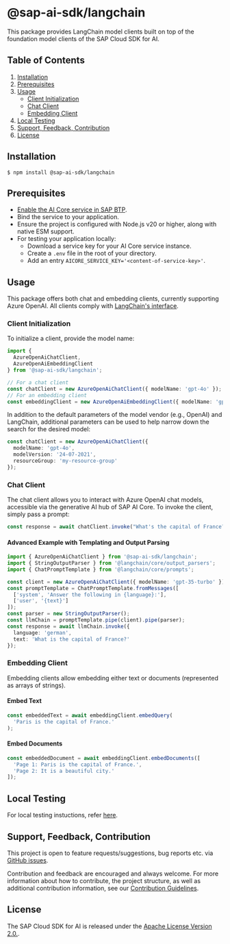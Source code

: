 # @sap-ai-sdk/langchain

This package provides LangChain model clients built on top of the foundation model clients of the SAP Cloud SDK for AI.

## Table of Contents

1. [Installation](#installation)
2. [Prerequisites](#prerequisites)
3. [Usage](#usage)
   - [Client Initialization](#client-initialization)
   - [Chat Client](#chat-client)
   - [Embedding Client](#embedding-client)
4. [Local Testing](#local-testing)
5. [Support, Feedback, Contribution](#support-feedback-contribution)
6. [License](#license)

## Installation

```
$ npm install @sap-ai-sdk/langchain
```

## Prerequisites

- [Enable the AI Core service in SAP BTP](https://help.sap.com/docs/sap-ai-core/sap-ai-core-service-guide/initial-setup).
- Bind the service to your application.
- Ensure the project is configured with Node.js v20 or higher, along with native ESM support.
- For testing your application locally:
  - Download a service key for your AI Core service instance.
  - Create a `.env` file in the root of your directory.
  - Add an entry `AICORE_SERVICE_KEY='<content-of-service-key>'`.

## Usage

This package offers both chat and embedding clients, currently supporting Azure OpenAI.
All clients comply with [LangChain's interface](https://js.langchain.com/docs/introduction).

### Client Initialization

To initialize a client, provide the model name:

```ts
import {
  AzureOpenAiChatClient,
  AzureOpenAiEmbeddingClient
} from '@sap-ai-sdk/langchain';

// For a chat client
const chatClient = new AzureOpenAiChatClient({ modelName: 'gpt-4o' });
// For an embedding client
const embeddingClient = new AzureOpenAiEmbeddingClient({ modelName: 'gpt-4o' });
```

In addition to the default parameters of the model vendor (e.g., OpenAI) and LangChain, additional parameters can be used to help narrow down the search for the desired model:

```ts
const chatClient = new AzureOpenAiChatClient({
  modelName: 'gpt-4o',
  modelVersion: '24-07-2021',
  resourceGroup: 'my-resource-group'
});
```

### Chat Client

The chat client allows you to interact with Azure OpenAI chat models, accessible via the generative AI hub of SAP AI Core.
To invoke the client, simply pass a prompt:

```ts
const response = await chatClient.invoke("What's the capital of France?");
```

#### Advanced Example with Templating and Output Parsing

```ts
import { AzureOpenAiChatClient } from '@sap-ai-sdk/langchain';
import { StringOutputParser } from '@langchain/core/output_parsers';
import { ChatPromptTemplate } from '@langchain/core/prompts';

const client = new AzureOpenAiChatClient({ modelName: 'gpt-35-turbo' });
const promptTemplate = ChatPromptTemplate.fromMessages([
  ['system', 'Answer the following in {language}:'],
  ['user', '{text}']
]);
const parser = new StringOutputParser();
const llmChain = promptTemplate.pipe(client).pipe(parser);
const response = await llmChain.invoke({
  language: 'german',
  text: 'What is the capital of France?'
});
```

### Embedding Client

Embedding clients allow embedding either text or documents (represented as arrays of strings).

#### Embed Text

```ts
const embeddedText = await embeddingClient.embedQuery(
  'Paris is the capital of France.'
);
```

#### Embed Documents

```ts
const embeddedDocument = await embeddingClient.embedDocuments([
  'Page 1: Paris is the capital of France.',
  'Page 2: It is a beautiful city.'
]);
```

## Local Testing

For local testing instuctions, refer [here](../../README.md#local-testing).

## Support, Feedback, Contribution

This project is open to feature requests/suggestions, bug reports etc. via [GitHub issues](https://github.com/SAP/ai-sdk-js/issues).

Contribution and feedback are encouraged and always welcome. For more information about how to contribute, the project structure, as well as additional contribution information, see our [Contribution Guidelines](https://github.com/SAP/ai-sdk-js/blob/main/CONTRIBUTING.md).

## License

The SAP Cloud SDK for AI is released under the [Apache License Version 2.0.](http://www.apache.org/licenses/).
